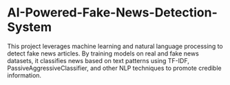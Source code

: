 # AI-Powered-Fake-News-Detection-System
This project leverages machine learning and natural language processing to detect fake news articles. By training models on real and fake news datasets, it classifies news based on text patterns using TF-IDF, PassiveAggressiveClassifier, and other NLP techniques to promote credible information.
